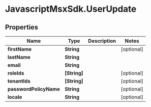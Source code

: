 # JavascriptMsxSdk.UserUpdate

## Properties

Name | Type | Description | Notes
------------ | ------------- | ------------- | -------------
**firstName** | **String** |  | [optional] 
**lastName** | **String** |  | 
**email** | **String** |  | 
**roleIds** | **[String]** |  | [optional] 
**tenantIds** | **[String]** |  | [optional] 
**passwordPolicyName** | **String** |  | [optional] 
**locale** | **String** |  | [optional] 


